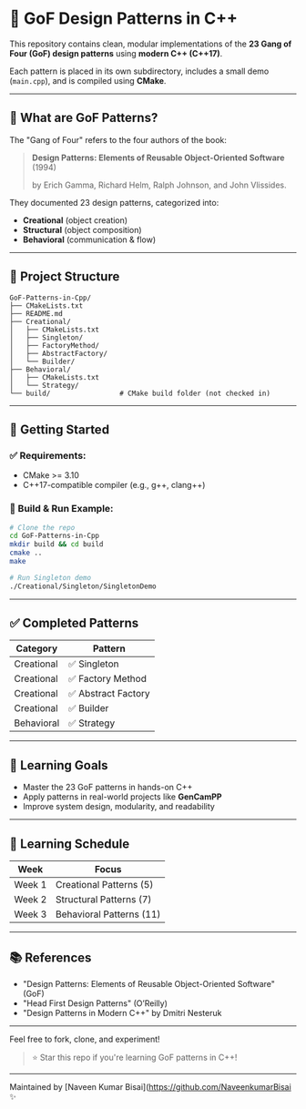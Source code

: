 # 🎯 GoF Design Patterns in C++

This repository contains clean, modular implementations of the **23 Gang of Four (GoF) design patterns** using **modern C++ (C++17)**.

Each pattern is placed in its own subdirectory, includes a small demo (`main.cpp`), and is compiled using **CMake**.

---

## 🧠 What are GoF Patterns?
The "Gang of Four" refers to the four authors of the book:
> **Design Patterns: Elements of Reusable Object-Oriented Software** (1994)
>
> by Erich Gamma, Richard Helm, Ralph Johnson, and John Vlissides.

They documented 23 design patterns, categorized into:
- **Creational** (object creation)
- **Structural** (object composition)
- **Behavioral** (communication & flow)

---

## 📁 Project Structure
```
GoF-Patterns-in-Cpp/
├── CMakeLists.txt
├── README.md
├── Creational/
│   ├── CMakeLists.txt
│   ├── Singleton/
│   ├── FactoryMethod/
│   ├── AbstractFactory/
│   └── Builder/
├── Behavioral/
│   ├── CMakeLists.txt
│   └── Strategy/
└── build/                 # CMake build folder (not checked in)
```

---

## 🚀 Getting Started
### ✅ Requirements:
- CMake >= 3.10
- C++17-compatible compiler (e.g., g++, clang++)

### 🧪 Build & Run Example:
```bash
# Clone the repo
cd GoF-Patterns-in-Cpp
mkdir build && cd build
cmake ..
make

# Run Singleton demo
./Creational/Singleton/SingletonDemo
```

---

## ✅ Completed Patterns
| Category     | Pattern            |
|--------------|--------------------|
| Creational   | ✅ Singleton        |
| Creational   | ✅ Factory Method   |
| Creational   | ✅ Abstract Factory |
| Creational   | ✅ Builder          |
| Behavioral   | ✅ Strategy         |

---

## 🧩 Learning Goals
- Master the 23 GoF patterns in hands-on C++
- Apply patterns in real-world projects like **GenCamPP**
- Improve system design, modularity, and readability

---

## 📅 Learning Schedule
| Week | Focus |
|------|-------|
| Week 1 | Creational Patterns (5) |
| Week 2 | Structural Patterns (7) |
| Week 3 | Behavioral Patterns (11) |

---

## 📚 References
- "Design Patterns: Elements of Reusable Object-Oriented Software" (GoF)
- "Head First Design Patterns" (O’Reilly)
- "Design Patterns in Modern C++" by Dmitri Nesteruk

---

Feel free to fork, clone, and experiment!

> ⭐ Star this repo if you're learning GoF patterns in C++!

---

Maintained by [Naveen Kumar Bisai](https://github.com/NaveenkumarBisai ✨
